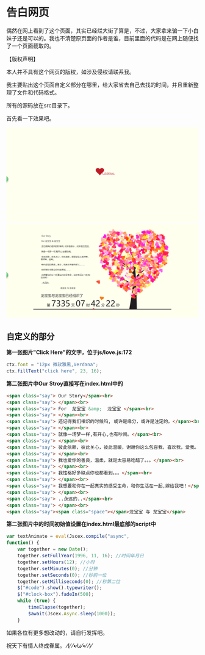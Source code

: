 # 告白网页

偶然在网上看到了这个页面，其实已经烂大街了算是，不过，大家拿来骗一下小白妹子还是可以的。我也不清楚原页面的作者是谁，目前里面的代码是在网上随便找了一个页面截取的。

【版权声明】

本人并不具有这个网页的版权，如涉及侵权请联系我。

我主要贴出这个页面自定义部分在哪里，给大家省去自己去找的时间，并且重新整理了文件和代码格式。

所有的源码放在src目录下。

首先看一下效果吧。

![效果1](src/img/effect1.png)![效果2](src/img/effect2.png)

## 自定义的部分

**第一张图片"Click Here"的文字，位于js/love.js:172**

```javascript
ctx.font = "12px 微软雅黑,Verdana";
ctx.fillText("click here", 23, 16);
```

**第二张图片中Our Stroy直接写在index.html中的**

```html
<span class="say"> Our Story</span><br>
<span class="say"> </span><br>
<span class="say"> For  龙宝宝 &amp;  龙宝宝 </span><br>
<span class="say"> </span><br>
<span class="say"> 还记得我们相识的时候吗, 或许是缘分，或许是注定的。</span><br>
<span class="say"> </span><br>
<span class="say"> 就像一场梦一样,有开心,也有吵闹。</span><br>
<span class="say"> </span><br>
<span class="say"> 彼此依赖，彼此关心，彼此温暖，谢谢你这么包容我，喜欢我，爱我。</span><br>
<span class="say"> </span><br>
<span class="say"> 我也爱你的善良，温柔，就是太容易吃醋了。。。</span><br>
<span class="say"> </span><br>
<span class="say"> 我性格好多缺点你也都看到。。。</span><br>
<span class="say"> </span><br>
<span class="say"> 我想要和你在一起真实的感受生命，和你生活在一起,嫁给我吧！</span><br>
<span class="say"> </span><br>
<span class="say"> ..永远的..</span><br>
<span class="say"> </span><br>
<span class="say"><span class="space"></span>龙宝宝 与 龙宝宝</span>
```

**第二张图片中的时间初始值设置在index.html最底部的script中**

``` javascript
var textAnimate = eval(Jscex.compile("async",
function() {
	var together = new Date();
	together.setFullYear(1996, 11, 16); //时间年月日
	together.setHours(12); //小时	
	together.setMinutes(0); //分钟
	together.setSeconds(0); //秒前一位
	together.setMilliseconds(0); //秒第二位
	$("#code").show().typewriter();
	$("#clock-box").fadeIn(500);
	while (true) {
		timeElapse(together);
		$await(Jscex.Async.sleep(1000));
	}
```

如果各位有更多想改动的，请自行发挥吧。

祝天下有情人终成眷属。 ⁄(⁄ ⁄•⁄ω⁄•⁄ ⁄)⁄
